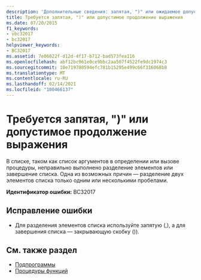 ```yaml
---
description: 'Дополнительные сведения: запятая, ")" или ожидаемое допустимое продолжение выражения'
title: Требуется запятая, ")" или допустимое продолжение выражения
ms.date: 07/20/2015
f1_keywords:
- vbc32017
- bc32017
helpviewer_keywords:
- BC32017
ms.assetid: 7e06022f-d12d-4f17-b712-bad573fea116
ms.openlocfilehash: abf12bc961e0ce9bbc2aa507f4522fe9dc1974c3
ms.sourcegitcommit: 10e719780594efc781b15295e499c66f316068b8
ms.translationtype: MT
ms.contentlocale: ru-RU
ms.lasthandoff: 02/14/2021
ms.locfileid: "100466137"
---
```

# <a name="comma--or-a-valid-expression-continuation-expected"></a>Требуется запятая, ")" или допустимое продолжение выражения

В списке, таком как список аргументов в определении или вызове процедуры, неправильно выполнено разделение элементов или завершение списка. Одна из возможных причин — разделение двух элементов списка только одним или несколькими пробелами.  
  
 **Идентификатор ошибки:** BC32017  
  
## <a name="to-correct-this-error"></a>Исправление ошибки  
  
- Для разделения элементов списка используйте запятую (,), а для завершения списка — закрывающую скобку ()).  
  
## <a name="see-also"></a>См. также раздел

- [Подпрограммы](../programming-guide/language-features/procedures/sub-procedures.md)
- [Процедуры функций](../programming-guide/language-features/procedures/function-procedures.md)

